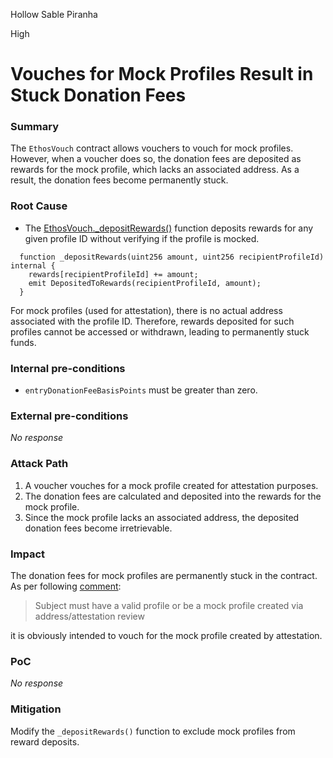 Hollow Sable Piranha

High

# Vouches for Mock Profiles Result in Stuck Donation Fees

### Summary

The `EthosVouch` contract allows vouchers to vouch for mock profiles. However, when a voucher does so, the donation fees are deposited as rewards for the mock profile, which lacks an associated address. As a result, the donation fees become permanently stuck.


### Root Cause

- The [EthosVouch._depositRewards()](https://github.com/sherlock-audit/2024-11-ethos-network-ii/blob/main/ethos/packages/contracts/contracts/EthosVouch.sol#L687-L690) function deposits rewards for any given profile ID without verifying if the profile is mocked.
```solidity
  function _depositRewards(uint256 amount, uint256 recipientProfileId) internal {
    rewards[recipientProfileId] += amount;
    emit DepositedToRewards(recipientProfileId, amount);
  }
```
For mock profiles (used for attestation), there is no actual address associated with the profile ID. Therefore, rewards deposited for such profiles cannot be accessed or withdrawn, leading to permanently stuck funds.


### Internal pre-conditions

- `entryDonationFeeBasisPoints` must be greater than zero.


### External pre-conditions

_No response_

### Attack Path

1. A voucher vouches for a mock profile created for attestation purposes.
2. The donation fees are calculated and deposited into the rewards for the mock profile.
3. Since the mock profile lacks an associated address, the deposited donation fees become irretrievable.


### Impact

The donation fees for mock profiles are permanently stuck in the contract.
As per following [comment](https://github.com/sherlock-audit/2024-11-ethos-network-ii/blob/main/ethos/packages/contracts/contracts/EthosVouch.sol#L27):
>  Subject must have a valid profile or be a mock profile created via address/attestation review

it is obviously intended to vouch for the mock profile created by attestation.


### PoC

_No response_

### Mitigation

Modify the `_depositRewards()` function to exclude mock profiles from reward deposits. 
